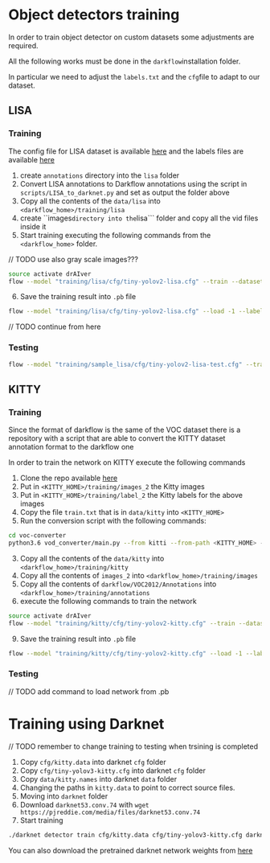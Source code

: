 # Object detectors training

In order to train object detector on custom datasets some adjustments are required.

All the following works must be done in the ```darkflow```installation folder.

In particular we need to adjust the ```labels.txt``` and the ```cfg```file to adapt to our dataset.

## LISA

### Training

The config file for LISA dataset is available [here](https://github.com/MarcoSignoretto/drAIver/tree/master/data/trafficsigns_detector/tiny-yolov2-lisa.cfg) and the labels files are available [here](https://github.com/MarcoSignoretto/drAIver/tree/master/data/trafficsigns_detector/labels.txt) 

1. create ```annotations``` directory into the ```lisa``` folder
2. Convert LISA annotations to Darkflow annotations using the script in ```scripts/LISA_to_darknet.py``` and set as output the folder above
3. Copy all the contents of the ```data/lisa``` into ```<darkflow_home>/training/lisa```
4. create ``images``` directory into the ```lisa``` folder and copy all the vid files inside it
5. Start training executing the following commands from the ```<darkflow_home>``` folder.

// TODO use also gray scale images???

```sh
source activate drAIver
flow --model "training/lisa/cfg/tiny-yolov2-lisa.cfg" --train --dataset "training/lisa/images" --annotation "training/lisa/annotations" --labels "training/lisa/labels.txt"
```
6. Save the training result into ```.pb``` file 
```sh
flow --model "training/lisa/cfg/tiny-yolov2-lisa.cfg" --load -1 --labels "training/lisa/labels.txt" --savepb
```
// TODO continue from here
### Testing
```sh
flow --model "training/sample_lisa/cfg/tiny-yolov2-lisa-test.cfg" --train --dataset "training/sample_lisa/images" --annotation "training/sample_lisa/annotations" --labels "training/sample_lisa/labels.txt"
```

## KITTY

### Training

Since the format of darkflow is the same of the VOC dataset there is a repository with a script that are able to convert the KITTY dataset annotation format to the darkflow one

In order to train the network on KITTY execute the following commands

1. Clone the repo available [here](https://github.com/umautobots/vod-converter)
2. Put in ```<KITTY_HOME>/training/images_2``` the Kitty images
3. Put in ```<KITTY_HOME>/training/label_2``` the Kitty labels for the above images
4. Copy the file ```train.txt``` that is in ```data/kitty``` into ```<KITTY_HOME>```
5. Run the conversion script with the following commands:
```sh
cd voc-converter
python3.6 vod_converter/main.py --from kitti --from-path <KITTY_HOME> --to voc --to-path <KITTY_HOME>/darkflow
```
3. Copy all the contents of the ```data/kitty``` into ```<darkflow_home>/training/kitty```
6. Copy all the contents of ```images_2```  into ```<darkflow_home>/training/images```
7. Copy all the contents of ```darkflow/VOC2012/Annotations```  into ```<darkflow_home>/training/annotations```
8. execute the following commands to train the network

```sh
source activate drAIver
flow --model "training/kitty/cfg/tiny-yolov2-kitty.cfg" --train --dataset "training/kitty/images" --annotation "training/kitty/annotations" --labels "training/kitty/labels.txt"
```

9. Save the training result into ```.pb``` file
```sh
flow --model "training/kitty/cfg/tiny-yolov2-kitty.cfg" --load -1 --labels "training/kitty/labels.txt" --savepb
```

### Testing

// TODO add command to load network from .pb

# Training using Darknet 

// TODO remember to change training to testing when trsining is completed

1. Copy ```cfg/kitty.data``` into darknet ```cfg``` folder
2. Copy ```cfg/tiny-yolov3-kitty.cfg``` into darknet ```cfg``` folder
3. Copy ```data/kitty.names``` into darknet ```data``` folder
4. Changing the paths in ```kitty.data``` to point to correct source files.
5. Moving into ```darknet``` folder
6. Download ```darknet53.conv.74``` with ```wget https://pjreddie.com/media/files/darknet53.conv.74```
7. Start training
```sh
./darknet detector train cfg/kitty.data cfg/tiny-yolov3-kitty.cfg darknet53.conv.74
```

You can also download the pretrained darknet network weights from [here](https://drive.google.com/drive/folders/1Xnw9V8DB0w5RZ8zmVMusUf0h7CnmreSr?usp=sharing)


